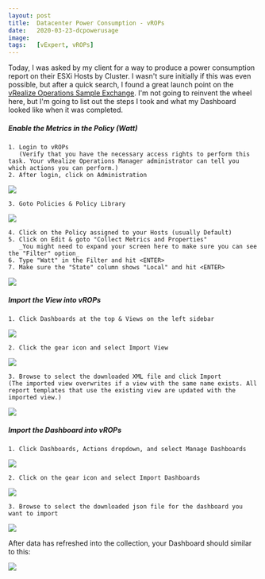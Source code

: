 ```yaml
---
layout: post
title:  Datacenter Power Consumption - vROPs
date:   2020-03-23-dcpowerusage
image:  
tags:   [vExpert, vROPs]
---
```

Today, I was asked by my client for a way to produce a power consumption report on their ESXi Hosts by Cluster. I wasn't sure initially if this was even possible, but after a quick search, I found a great launch point on the [vRealize Operations Sample Exchange](https://vrealize.vmware.com/sample-exchange/). I'm not going to reinvent the wheel here, but I'm going to list out the steps I took and what my Dashboard looked like when it was completed.

<h5>Enable the Metrics in the Policy (Watt)</h5>

    1. Login to vROPs
       (Verify that you have the necessary access rights to perform this task. Your vRealize Operations Manager administrator can tell you which actions you can perform.)
    2. After login, click on Administration  

![]({{site.baseurl}}/img/vrops_1.png)

    3. Goto Policies & Policy Library  

![]({{site.baseurl}}/img/vrops_2.png)

    4. Click on the Policy assigned to your Hosts (usually Default)
    5. Click on Edit & goto "Collect Metrics and Properties"
       _You might need to expand your screen here to make sure you can see the "Filter" option_
    6. Type "Watt" in the Filter and hit <ENTER>
    7. Make sure the "State" column shows "Local" and hit <ENTER>  

![]({{site.baseurl}}/img/vrops_3.png)

<h5>Import the View into vROPs</h5>

    1. Click Dashboards at the top & Views on the left sidebar  

![]({{site.baseurl}}/img/vrops_4.png)

    2. Click the gear icon and select Import View  

![]({{site.baseurl}}/img/vrops_5.png)

    3. Browse to select the downloaded XML file and click Import
    (The imported view overwrites if a view with the same name exists. All report templates that use the existing view are updated with the imported view.)  
       
![]({{site.baseurl}}/img/vrops_5a.png)

<h5>Import the Dashboard into vROPs</h5>

    1. Click Dashboards, Actions dropdown, and select Manage Dashboards  

![]({{site.baseurl}}/img/vrops_6.png)

    2. Click on the gear icon and select Import Dashboards  

![]({{site.baseurl}}/img/vrops_7.png)

    3. Browse to select the downloaded json file for the dashboard you want to import  

![]({{site.baseurl}}/img/vrops_7a.png)

After data has refreshed into the collection, your Dashboard should similar to this:  

![]({{site.baseurl}}/img/vrops_dash.png)
